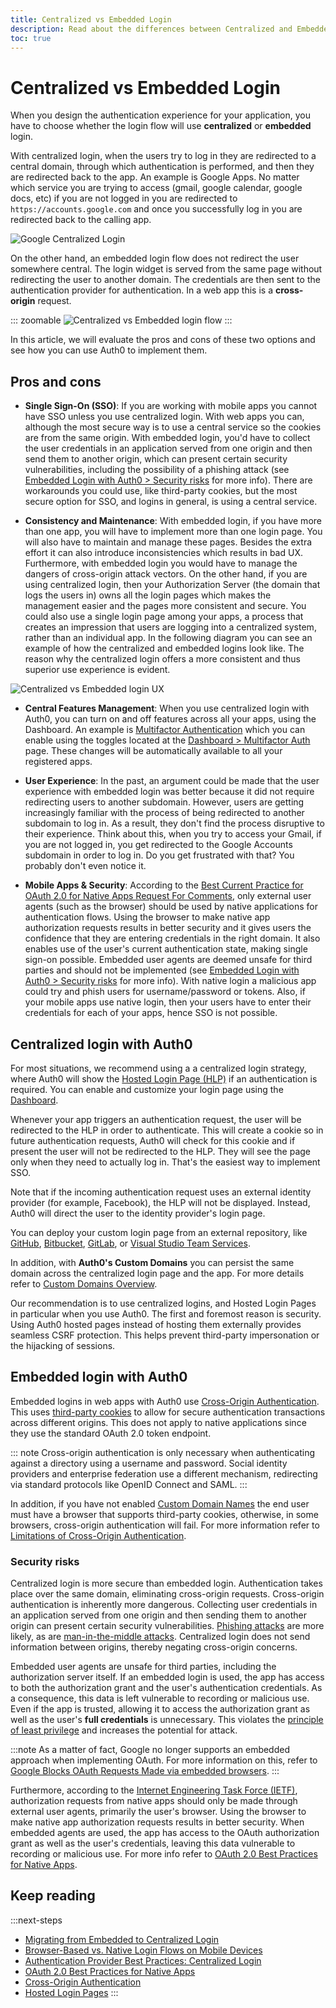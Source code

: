 ```yaml
---
title: Centralized vs Embedded Login
description: Read about the differences between Centralized and Embedded login
toc: true
---
```

# Centralized vs Embedded Login

When you design the authentication experience for your application, you have to choose whether the login flow will use **centralized** or **embedded** login.

With centralized login, when the users try to log in they are redirected to a central domain, through which authentication is performed, and then they are redirected back to the app. An example is Google Apps. No matter which service you are trying to access (gmail, google calendar, google docs, etc) if you are not logged in you are redirected to `https://accounts.google.com` and once you successfully log in you are redirected back to the calling app.

![Google Centralized Login](/media/articles/guides/login/google-login.jpg)

On the other hand, an embedded login flow does not redirect the user somewhere central. The login widget is served from the same page without redirecting the user to another domain. The credentials are then sent to the authentication provider for authentication. In a web app this is a **cross-origin** request.

::: zoomable
![Centralized vs Embedded login flow](/media/articles/guides/login/centralized-embedded-flow.svg)
:::

In this article, we will evaluate the pros and cons of these two options and see how you can use Auth0 to implement them.

## Pros and cons

- **Single Sign-On (SSO)**: If you are working with mobile apps you cannot have SSO unless you use centralized login. With web apps you can, although the most secure way is to use a central service so the cookies are from the same origin. With embedded login, you'd have to collect the user credentials in an application served from one origin and then send them to another origin, which can present certain security vulnerabilities, including the possibility of a phishing attack (see [Embedded Login with Auth0 > Security risks](#security-risks) for more info). There are workarounds you could use, like third-party cookies, but the most secure option for SSO, and logins in general, is using a central service.

- **Consistency and Maintenance**: With embedded login, if you have more than one app, you will have to implement more than one login page. You will also have to maintain and manage these pages. Besides the extra effort it can also introduce inconsistencies which results in bad UX. Furthermore, with embedded login you would have to manage the dangers of cross-origin attack vectors. On the other hand, if you are using centralized login, then your Authorization Server (the domain that logs the users in) owns all the login pages which makes the management easier and the pages more consistent and secure. You could also use a single login page among your apps, a process that creates an impression that users are logging into a centralized system, rather than an individual app. In the following diagram you can see an example of how the centralized and embedded logins look like. The reason why the centralized login offers a more consistent and thus superior use experience is evident.

![Centralized vs Embedded login UX](/media/articles/guides/login/centralized-embedded-ux.jpg)

- **Central Features Management**: When you use centralized login with Auth0, you can turn on and off features across all your apps, using the Dashboard. An example is [Multifactor Authentication](/multifactor-authentication) which you can enable using the toggles located at the [Dashboard > Multifactor Auth](${manage_url}/#/guardian) page. These changes will be automatically available to all your registered apps.

- **User Experience**: In the past, an argument could be made that the user experience with embedded login was better because it did not require redirecting users to another subdomain. However, users are getting increasingly familiar with the process of being redirected to another subdomain to log in. As a result, they don't find the process disruptive to their experience. Think about this, when you try to access your Gmail, if you are not logged in, you get redirected to the Google Accounts subdomain in order to log in. Do you get frustrated with that? You probably don't even notice it.

- **Mobile Apps & Security**: According to the [Best Current Practice for OAuth 2.0 for Native Apps Request For Comments](https://www.rfc-editor.org/rfc/rfc8252.txt), only external user agents (such as the browser) should be used by native applications for authentication flows. Using the browser to make native app authorization requests results in better security and it gives users the confidence that they are entering credentials in the right domain. It also enables use of the user's current authentication state, making single sign-on possible. Embedded user agents are deemed unsafe for third parties and should not be implemented (see [Embedded Login with Auth0 > Security risks](#security-risks) for more info). With native login a malicious app could try and phish users for username/password or tokens. Also, if your mobile apps use native login, then your users have to enter their credentials for each of your apps, hence SSO is not possible.

## Centralized login with Auth0

For most situations, we recommend using a a centralized login strategy, where Auth0 will show the [Hosted Login Page (HLP)](/hosted-pages/login) if an authentication is required. You can enable and customize your login page using the [Dashboard](${manage_url}/#/login_page).

Whenever your app triggers an authentication request, the user will be redirected to the HLP in order to authenticate. This will create a cookie so in future authentication requests, Auth0 will check for this cookie and if present the user will not be redirected to the HLP. They will see the page only when they need to actually log in. That's the easiest way to implement SSO.

Note that if the incoming authentication request uses an external identity provider (for example, Facebook), the HLP will not be displayed. Instead, Auth0 will direct the user to the identity provider's login page.

You can deploy your custom login page from an external repository, like [GitHub](/extensions/github-deploy#deploy-hosted-pages), [Bitbucket](/extensions/bitbucket-deploy#deploy-hosted-pages), [GitLab](/extensions/gitlab-deploy#deploy-hosted-pages), or [Visual Studio Team Services](/extensions/visual-studio-team-services-deploy#deployment).

In addition, with **Auth0's Custom Domains** you can persist the same domain across the centralized login page and the app. For more details refer to [Custom Domains Overview](/custom-domains).

Our recommendation is to use centralized logins, and Hosted Login Pages in particular when you use Auth0. The first and foremost reason is security. Using Auth0 hosted pages instead of hosting them externally provides seamless CSRF protection. This helps prevent third-party impersonation or the hijacking of sessions.

## Embedded login with Auth0

Embedded logins in web apps with Auth0 use [Cross-Origin Authentication](/cross-origin-authentication). This uses [third-party cookies](https://developer.mozilla.org/en-US/docs/Web/HTTP/Cookies#Third-party_cookies) to allow for secure authentication transactions across different origins. This does not apply to native applications since they use the standard OAuth 2.0 token endpoint.

::: note
Cross-origin authentication is only necessary when authenticating against a directory using a username and password. Social identity providers and enterprise federation use a different mechanism, redirecting via standard protocols like OpenID Connect and SAML.
:::

In addition, if you have not enabled [Custom Domain Names](/custom-domains) the end user must have a browser that supports third-party cookies, otherwise, in some browsers, cross-origin authentication will fail. For more information refer to [Limitations of Cross-Origin Authentication](/cross-origin-authentication).

### Security risks

Centralized login is more secure than embedded login. Authentication takes place over the same domain, eliminating cross-origin requests. Cross-origin authentication is inherently more dangerous. Collecting user credentials in an application served from one origin and then sending them to another origin can present certain security vulnerabilities. [Phishing attacks](https://auth0.com/blog/all-you-need-to-know-about-the-google-docs-phishing-attack/) are more likely, as are [man-in-the-middle attacks](/security/common-threats#man-in-the-middle-mitm-attacks). Centralized login does not send information between origins, thereby negating cross-origin concerns.

Embedded user agents are unsafe for third parties, including the authorization server itself. If an embedded login is used, the app has access to both the authorization grant and the user's authentication credentials. As a consequence, this data is left vulnerable to recording or malicious use. Even if the app is trusted, allowing it to access the authorization grant as well as the user's **full credentials** is unnecessary. This violates the [principle of least privilege](https://en.wikipedia.org/wiki/Principle_of_least_privilege) and increases the potential for attack.

:::note
As a matter of fact, Google no longer supports an embedded approach when implementing OAuth. For more information on this, refer to [Google Blocks OAuth Requests Made via embedded browsers](https://auth0.com/blog/google-blocks-oauth-requests-from-embedded-browsers/). 
:::

Furthermore, according to the [Internet Engineering Task Force (IETF)](https://www.ietf.org/), authorization requests from native apps should only be made through external user agents, primarily the user's browser. Using the browser to make native app authorization requests results in better security. When embedded agents are used, the app has access to the OAuth authorization grant as well as the user's credentials, leaving this data vulnerable to recording or malicious use. For more info refer to [OAuth 2.0 Best Practices for Native Apps](https://auth0.com/blog/oauth-2-best-practices-for-native-apps/).

## Keep reading

:::next-steps
- [Migrating from Embedded to Centralized Login](/guides/login/migration-embedded-centralized)
- [Browser-Based vs. Native Login Flows on Mobile Devices](/design/browser-based-vs-native-experience-on-mobile)
- [Authentication Provider Best Practices: Centralized Login](https://auth0.com/blog/authentication-provider-best-practices-centralized-login/)
- [OAuth 2.0 Best Practices for Native Apps](https://auth0.com/blog/oauth-2-best-practices-for-native-apps/)
- [Cross-Origin Authentication](/cross-origin-authentication)
- [Hosted Login Pages](/hosted-pages/login)
:::
